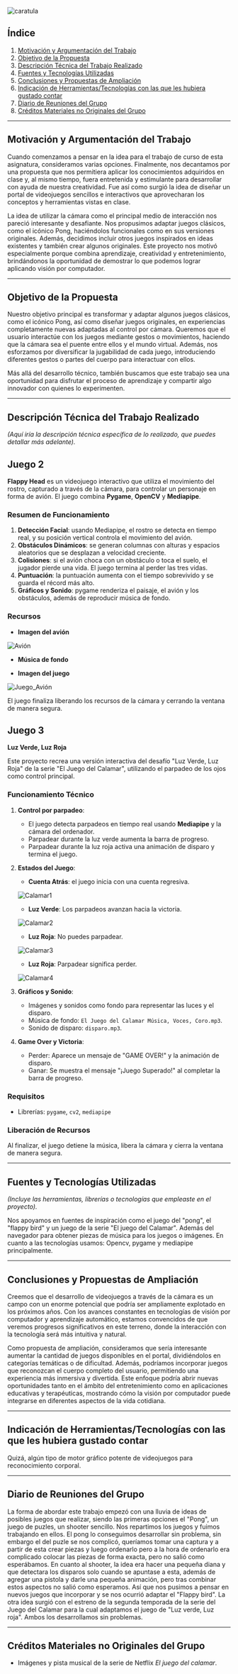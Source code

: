 ![caratula](files/caratula.png)

## Índice

1. [Motivación y Argumentación del Trabajo](#motivación-y-argumentación-del-trabajo)
2. [Objetivo de la Propuesta](#objetivo-de-la-propuesta)
3. [Descripción Técnica del Trabajo Realizado](#descripción-técnica-del-trabajo-realizado)
4. [Fuentes y Tecnologías Utilizadas](#fuentes-y-tecnologías-utilizadas)
5. [Conclusiones y Propuestas de Ampliación](#conclusiones-y-propuestas-de-ampliación)
6. [Indicación de Herramientas/Tecnologías con las que les hubiera gustado contar](#indicación-de-herramientas-tecnologías-con-las-que-les-hubiera-gustado-contar)
7. [Diario de Reuniones del Grupo](#diario-de-reuniones-del-grupo)
8. [Créditos Materiales no Originales del Grupo](#créditos-materiales-no-originales-del-grupo)

---

## **Motivación y Argumentación del Trabajo**

Cuando comenzamos a pensar en la idea para el trabajo de curso de esta asignatura, consideramos varias opciones. Finalmente, nos decantamos por una propuesta que nos permitiera aplicar los conocimientos adquiridos en clase y, al mismo tiempo, fuera entretenida y estimulante para desarrollar con ayuda de nuestra creatividad. Fue así como surgió la idea de diseñar un portal de videojuegos sencillos e interactivos que aprovecharan los conceptos y herramientas vistas en clase.

La idea de utilizar la cámara como el principal medio de interacción nos pareció interesante y desafiante. Nos propusimos adaptar juegos clásicos, como el icónico Pong, haciéndolos funcionales como en sus versiones originales. Además, decidimos incluir otros juegos inspirados en ideas existentes y también crear algunos originales. Este proyecto nos motivó especialmente porque combina aprendizaje, creatividad y entretenimiento, brindándonos la oportunidad de demostrar lo que podemos lograr aplicando visión por computador.

---

## **Objetivo de la Propuesta**

Nuestro objetivo principal es transformar y adaptar algunos juegos clásicos, como el icónico Pong, así como diseñar juegos originales, en experiencias completamente nuevas adaptadas al control por cámara. Queremos que el usuario interactúe con los juegos mediante gestos o movimientos, haciendo que la cámara sea el puente entre ellos y el mundo virtual. Además, nos esforzamos por diversificar la jugabilidad de cada juego, introduciendo diferentes gestos o partes del cuerpo para interactuar con ellos.

Más allá del desarrollo técnico, también buscamos que este trabajo sea una oportunidad para disfrutar el proceso de aprendizaje y compartir algo innovador con quienes lo experimenten.

---

## **Descripción Técnica del Trabajo Realizado**

*(Aquí iría la descripción técnica específica de lo realizado, que puedes detallar más adelante).*


## Juego 2
**Flappy Head** es un videojuego interactivo que utiliza el movimiento del rostro, capturado a través de la cámara, para controlar un personaje en forma de avión. El juego combina **Pygame**, **OpenCV** y **Mediapipe**.

### Resumen de Funcionamiento
1. **Detección Facial**: usando Mediapipe, el rostro se detecta en tiempo real, y su posición vertical controla el movimiento del avión.
2. **Obstáculos Dinámicos**: se generan columnas con alturas y espacios aleatorios que se desplazan a velocidad creciente.
3. **Colisiones**: si el avión choca con un obstáculo o toca el suelo, el jugador pierde una vida. El juego termina al perder las tres vidas.
4. **Puntuación**: la puntuación aumenta con el tiempo sobrevivido y se guarda el récord más alto.
5. **Gráficos y Sonido**: pygame renderiza el paisaje, el avión y los obstáculos, además de reproducir música de fondo.

### Recursos
- **Imagen del avión**

![Avión](files/avion.png)

  
- **Música de fondo**

- **Imagen del juego**

![Juego_Avión](files/juego_avion.png)

El juego finaliza liberando los recursos de la cámara y cerrando la ventana de manera segura.

## Juego 3

**Luz Verde, Luz Roja**

Este proyecto recrea una versión interactiva del desafío "Luz Verde, Luz Roja" de la serie "El Juego del Calamar", utilizando el parpadeo de los ojos como control principal.

### Funcionamiento Técnico
1. **Control por parpadeo**: 
   - El juego detecta parpadeos en tiempo real usando **Mediapipe** y la cámara del ordenador.
   - Parpadear durante la luz verde aumenta la barra de progreso. 
   - Parpadear durante la luz roja activa una animación de disparo y termina el juego.

2. **Estados del Juego**: 
   - **Cuenta Atrás**: el juego inicia con una cuenta regresiva.
     
   ![Calamar1](files/LVLR_inicio.png)
   
   - **Luz Verde**: Los parpadeos avanzan hacia la victoria.
     
   ![Calamar2](files/LVLR_verde.png)

   - **Luz Roja**: No puedes parpadear.

   ![Calamar3](files/LVLR_rojo.png)
     
   - **Luz Roja**: Parpadear significa perder.

   ![Calamar4](files/LVLR_disparo.png)

3. **Gráficos y Sonido**:
   - Imágenes y sonidos como fondo para representar las luces y el disparo.
   - Música de fondo: `El Juego del Calamar Música, Voces, Coro.mp3`.
   - Sonido de disparo: `disparo.mp3`.

4. **Game Over y Victoria**:
   - Perder: Aparece un mensaje de "GAME OVER!" y la animación de disparo.
   - Ganar: Se muestra el mensaje "¡Juego Superado!" al completar la barra de progreso.

### Requisitos
- Librerías: `pygame`, `cv2`, `mediapipe`

### Liberación de Recursos
Al finalizar, el juego detiene la música, libera la cámara y cierra la ventana de manera segura.

---

## **Fuentes y Tecnologías Utilizadas**

*(Incluye las herramientas, librerías o tecnologías que empleaste en el proyecto).*

Nos apoyamos en fuentes de inspiración como el juego del "pong", el "flappy bird" y un juego de la serie "El juego del Calamar". Además del navegador para obtener piezas de música para los juegos o imágenes.
En cuanto a las tecnologías usamos: Opencv, pygame y mediapipe principalmente.


---

## **Conclusiones y Propuestas de Ampliación**

Creemos que el desarrollo de videojuegos a través de la cámara es un campo con un enorme potencial que podría ser ampliamente explotado en los próximos años. Con los avances constantes en tecnologías de visión por computador y aprendizaje automático, estamos convencidos de que veremos progresos significativos en este terreno, donde la interacción con la tecnología será más intuitiva y natural.

Como propuesta de ampliación, consideramos que sería interesante aumentar la cantidad de juegos disponibles en el portal, dividiéndolos en categorías temáticas o de dificultad. Además, podríamos incorporar juegos que reconozcan el cuerpo completo del usuario, permitiendo una experiencia más inmersiva y divertida. Este enfoque podría abrir nuevas oportunidades tanto en el ámbito del entretenimiento como en aplicaciones educativas y terapéuticas, mostrando cómo la visión por computador puede integrarse en diferentes aspectos de la vida cotidiana.

---

## **Indicación de Herramientas/Tecnologías con las que les hubiera gustado contar**

Quizá, algún tipo de motor gráfico potente de videojuegos para reconocimiento corporal.

---

## **Diario de Reuniones del Grupo**

La forma de abordar este trabajo empezó con una lluvia de ideas de posibles juegos que realizar, siendo las primeras opciones el "Pong", un juego de puzles, un shooter sencillo. Nos repartimos los juegos y fuimos trabajando en ellos. 
El pong lo conseguimos desarrollar sin problema, sin embargo el del puzle se nos complicó, queríamos tomar una captura y a partir de esta crear piezas y luego ordenarlo pero a la hora de ordenarlo era complicado colocar las piezas de forma exacta, pero no salió como esperábamos. En cuanto al shooter, la idea era hacer una pequeña diana y que detectara los disparos solo cuando se apuntase a esta, además de agregar una pistola y darle una pequeña animación, pero tras combinar estos aspectos no salió como esperamos. Así que nos pusimos a pensar en nuevos juegos que incorporar y se nos ocurrió adaptar el "Flappy bird". La otra idea surgió con el estreno de la segunda temporada de la serie del Juego del Calamar para la cual adaptamos el juego de "Luz verde, Luz roja". Ambos los desarrollamos sin problemas.

---

## **Créditos Materiales no Originales del Grupo**

- Imágenes y pista musical de la serie de Netflix *El juego del calamar*.

